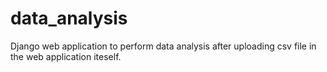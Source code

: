 # data_analysis
Django web application to perform data analysis after uploading csv file in the web application iteself.
